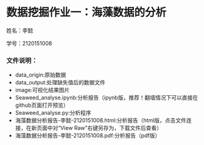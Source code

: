 # 数据挖掘作业一：海藻数据的分析

姓名：李懿

学号：2120151008

### 文件说明：

- data_origin:原始数据
- data_output:处理缺失值后的数据文件
- image:可视化结果图片
- Seaweed_analyse.ipynb:分析报告（ipynb版，推荐！翻墙情况下可以直接在github页面打开预览）
- Seaweed_analyse.py:分析程序
- 海藻数据分析报告-李懿-2120151008.html:分析报告（html版，点击文件连接，在新页面中对“View Raw”右键另存为，下载文件后查看）
- 海藻数据分析报告-李懿-2120151008.pdf:分析报告（pdf版）
